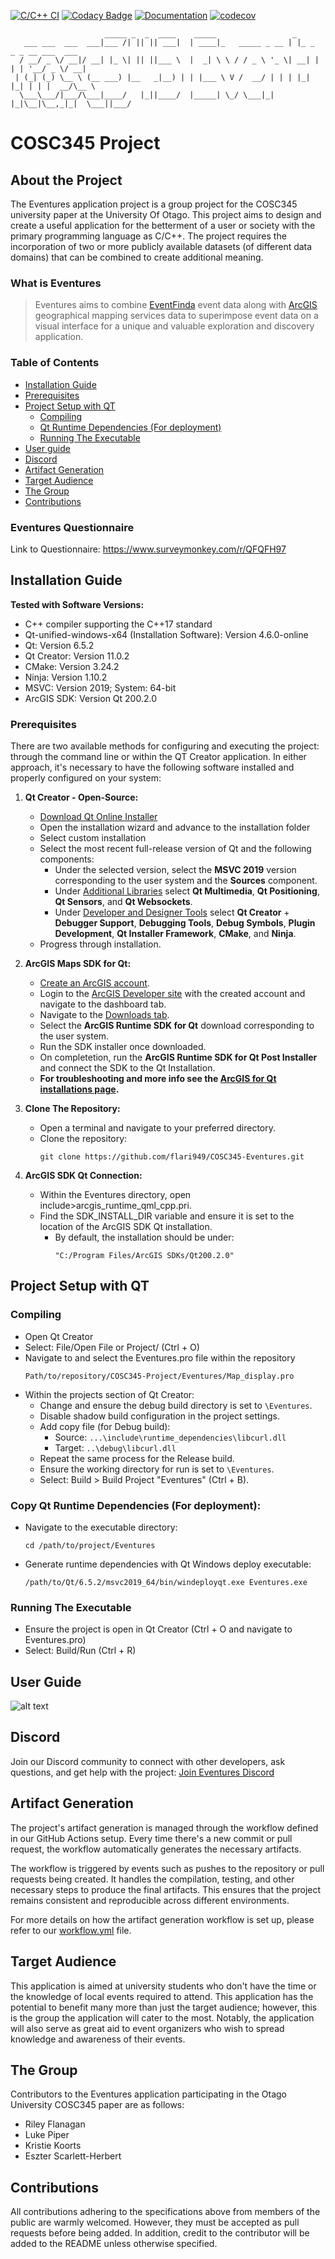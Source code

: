 [![C/C++ CI](https://github.com/flari949/COSC345-Eventures/actions/workflows/workflow.yml/badge.svg)](https://github.com/flari949/COSC345-Eventures/actions/workflows/workflow.yml)
[![Codacy Badge](https://app.codacy.com/project/badge/Grade/198761ccc0644b26b6df4f6158db10e4)](https://app.codacy.com/gh/flari949/COSC345-Eventures/dashboard?utm_source=gh&utm_medium=referral&utm_content=&utm_campaign=Badge_grade)
[![Documentation](https://codedocs.xyz/lukePiper03/COSC345-Eventures.svg)](https://codedocs.xyz/lukePiper03/COSC345-Eventures/)
[![codecov](https://codecov.io/gh/flari949/COSC345-Eventures/graph/badge.svg?token=FQWN4J2M0E)](https://codecov.io/gh/flari949/COSC345-Eventures)
```
                     _____ _  _  ____    _____                 _                       
   ___ ___  ___  ___|___ /| || || ___|  | ____|_   _____ _ __ | |_ _   _ _ __ ___  ___ 
  / __/ _ \/ __|/ __| |_ \| || ||___ \  |  _| \ \ / / _ \ '_ \| __| | | | '__/ _ \/ __|
 | (_| (_) \__ \ (__ ___) |__   _|__) | | |___ \ V /  __/ | | | |_| |_| | | |  __/\__ \
  \___\___/|___/\___|____/   |_||____/  |_____| \_/ \___|_| |_|\__|\__,_|_|  \___||___/
```
# COSC345 Project
## About the Project
The Eventures application project is a group project for the COSC345 university paper at the University Of Otago. This project aims to design and create a useful application for the betterment of a user or society with the primary programming language as C/C++. The project requires the incorporation of two or more publicly available datasets (of different data domains) that can be combined to create additional meaning.

### What is Eventures
> Eventures aims to combine [EventFinda](eventfinda.co.nz) event data along with [ArcGIS](https://www.arcgis.com/apps/mapviewer/index.html) geographical mapping services data to superimpose event data on a visual interface for a unique and valuable exploration and discovery application.

### Table of Contents

- [Installation Guide](#installation-guide)
- [Prerequisites](#prerequisites)
- [Project Setup with QT](#project-setup-with-qt)
  - [Compiling](#compiling)
  - [Qt Runtime Dependencies (For deployment)](#copy-qt-runtime-dependencies-for-deployment)
  - [Running The Executable](#running-the-executable)
- [User guide](#user-guide)
- [Discord](#discord)
- [Artifact Generation](#artifact-generation)
- [Target Audience](#target-audience)
- [The Group](#the-group)
- [Contributions](#contributions)

### Eventures Questionnaire
Link to Questionnaire: https://www.surveymonkey.com/r/QFQFH97


## Installation Guide
**Tested with Software Versions:**
- C++ compiler supporting the C++17 standard
- Qt-unified-windows-x64 (Installation Software): Version 4.6.0-online
- Qt: Version 6.5.2
- Qt Creator: Version 11.0.2
- CMake: Version 3.24.2
- Ninja: Version 1.10.2
- MSVC: Version 2019; System: 64-bit
- ArcGIS SDK: Version Qt 200.2.0


### Prerequisites
There are two available methods for configuring and executing the project: through the command line or within the QT Creator application. In either approach, it's necessary to have the following software installed and properly configured on your system:

1. **Qt Creator - Open-Source:**
   - [Download Qt Online Installer](https://www.qt.io/download-open-source)
   - Open the installation wizard and advance to the installation folder
   - Select custom installation
   - Select the most recent full-release version of Qt and the following components:
     - Under the selected version, select the **MSVC 2019** version corresponding to the user system and the **Sources** component.
     - Under <ins>Additional Libraries</ins> select **Qt Multimedia**, **Qt Positioning**, **Qt Sensors**, and **Qt Websockets**.
     - Under <ins>Developer and Designer Tools</ins> select **Qt Creator** + **Debugger Support**, **Debugging Tools**, **Debug Symbols**, **Plugin Development**, **Qt Installer Framework**, **CMake**, and **Ninja**. 
   - Progress through installation.
  
2. **ArcGIS Maps SDK for Qt:**
   - [Create an ArcGIS account](https://www.arcgis.com/sharing/rest/oauth2/signup?client_id=arcgisonline&redirect_uri=http://www.arcgis.com&response_type=token).
   - Login to the [ArcGIS Developer site](https://developers.arcgis.com/dashboard/) with the created account and navigate to the dashboard tab.
   - Navigate to the [Downloads tab](https://developers.arcgis.com/downloads/).
   - Select the **ArcGIS Runtime SDK for Qt** download corresponding to the user system.
   - Run the SDK installer once downloaded.
   - On completetion, run the **ArcGIS Runtime SDK for Qt Post Installer** and connect the SDK to the Qt Installation.
   - **For troubleshooting and more info see the [ArcGIS for Qt installations page](https://developers.arcgis.com/qt/install-and-set-up/).**

3. **Clone The Repository:**
   - Open a terminal and navigate to your preferred directory.
   - Clone the repository:
     ```
     git clone https://github.com/flari949/COSC345-Eventures.git
     ```
4. **ArcGIS SDK Qt Connection:**
   - Within the Eventures directory, open include>arcgis_runtime_qml_cpp.pri.
   - Find the SDK_INSTALL_DIR variable and ensure it is set to the location of the ArcGIS SDK Qt installation.
     - By default, the installation should be under:
       ```
       "C:/Program Files/ArcGIS SDKs/Qt200.2.0"
       ```

## Project Setup with QT
### **Compiling**
- Open Qt Creator
- Select: File/Open File or Project/ (Ctrl + O)
- Navigate to and select the Eventures.pro file within the repository
    ```
    Path/to/repository/COSC345-Project/Eventures/Map_display.pro
    ```
- Within the projects section of Qt Creator:
  - Change and ensure the debug build directory is set to `\Eventures`.
  - Disable shadow build configuration in the project settings.
  - Add copy file (for Debug build):
    - Source: `...\include\runtime_dependencies\libcurl.dll`
    - Target: `..\debug\libcurl.dll` 
  - Repeat the same process for the Release build.
  - Ensure the working directory for run is set to `\Eventures`.
  - Select: Build > Build Project "Eventures" (Ctrl + B).

### **Copy Qt Runtime Dependencies (For deployment):**
- Navigate to the executable directory:
    ```
    cd /path/to/project/Eventures
    ```
- Generate runtime dependencies with Qt Windows deploy executable:
    ```
    /path/to/Qt/6.5.2/msvc2019_64/bin/windeployqt.exe Eventures.exe
    ```

### **Running The Executable**
- Ensure the project is open in Qt Creator (Ctrl + O and navigate to Eventures.pro)
- Select: Build/Run (Ctrl + R)


## User Guide
![alt text](https://iili.io/JufN3Yb.png)


## Discord
Join our Discord community to connect with other developers, ask questions, and get help with the project:
[Join Eventures Discord](https://discord.gg/YpR748V89w)

## Artifact Generation
The project's artifact generation is managed through the workflow defined in our GitHub Actions setup. Every time there's a new commit or pull request, the workflow automatically generates the necessary artifacts.

The workflow is triggered by events such as pushes to the repository or pull requests being created. It handles the compilation, testing, and other necessary steps to produce the final artifacts. This ensures that the project remains consistent and reproducible across different environments.

For more details on how the artifact generation workflow is set up, please refer to our [workflow.yml](/.github/workflows/workflow.yml) file.

## Target Audience
This application is aimed at university students who don't have the time or the knowledge of local events required to attend. This application has the potential to benefit many more than just the target audience; however, this is the group the application will cater to the most. Notably, the application will also serve as great aid to event organizers who wish to spread knowledge and awareness of their events.

## The Group
Contributors to the Eventures application participating in the Otago University COSC345 paper are as follows:
- Riley Flanagan
- Luke Piper
- Kristie Koorts
- Eszter Scarlett-Herbert

## Contributions
All contributions adhering to the specifications above from members of the public are warmly welcomed. However, they must be accepted as pull requests before being added. In addition, credit to the contributor will be added to the README unless otherwise specified.


